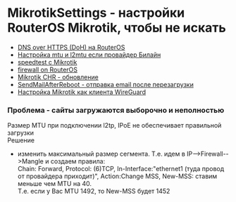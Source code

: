 # MikrotikSettings - настройки RouterOS Mikrotik, чтобы не искать
- [DNS over HTTPS (DoH) на RouterOS](./DNSoverHTTPS(DoH).md)  
- [Настройка mtu и l2mtu если провайдер Билайн](./beelinel2tp_mtu_l2mtu.md)  
- [speedtest с Mikrotik](./speedtest-with-mikrotik.md)  
- [firewall on RouterOS](./firewall-on-routeros.md)  
- [Mikrotik CHR - обновление](./MikrotikCHR-update.md)  
- [SendMailAfterReboot - отправка email после перезагрузки](./SendMailAfterReboot.md)  
- [Настройка Mikrotik как клиента WireGuard](./WireGuard_on_RouterOS7.md)
### Проблема - сайты загружаются выборочно и неполностью  
Размер MTU при подключении l2tp, IPoE не обеспечивает правильной загрузки  
Решение  
- изменить максимальный размер сегмента. Т.е. идем в IP-->Firewall-->Mangle и создаем правила:  
Chain: Forward, Protocol: (6)TCP, In-Interface:"ethernet1 (туда провод от провайдера приходит)", Action:Change MSS, New-MSS: ставим меньше чем MTU на 40.  
Т.е. если у Вас MTU 1492, то New-MSS будет 1452  


